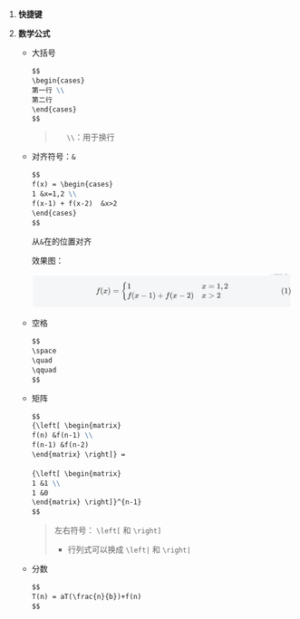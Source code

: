 1. **快捷键**

   

2. **数学公式**

   + 大括号

     ```markdown
     $$
     \begin{cases}
     第一行 \\
     第二行
     \end{cases}
     $$
     ```

     >  `	\\`：用于换行

   + 对齐符号：`&`

     ```markdown
     $$
     f(x) = \begin{cases}
     1 &x=1,2 \\
     f(x-1) + f(x-2)  &x>2
     \end{cases}
     $$
     ```

     从`&`在的位置对齐

     效果图：

     ![image-20230510094207785](typora的使用/img/image-20230510094207785.png)

   + 空格

     ```markdown
     $$
     \space
     \quad
     \qquad
     $$
     ```

   + 矩阵

     ```markdown
     $$
     {\left[ \begin{matrix}
     f(n) &f(n-1) \\
     f(n-1) &f(n-2)
     \end{matrix} \right]} =
     
     {\left[ \begin{matrix}
     1 &1 \\
     1 &0
     \end{matrix} \right]}^{n-1}
     $$
     ```

     > 左右符号： `\left[` 和 `\right]` 
     >
     > + 行列式可以换成 `\left|` 和 `\right|`

   +   分数

       ```markdown
       $$
       T(n) = aT(\frac{n}{b})+f(n)
       $$
       ```

       
